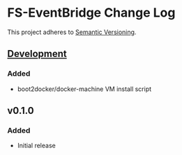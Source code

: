 # FS-EventBridge Change Log
This project adheres to [Semantic Versioning](http://semver.org/).

## [Development]
### Added
- boot2docker/docker-machine VM install script

## v0.1.0
### Added
- Initial release

[Development]: https://github.com/TomFrost/Squiss/compare/v0.1.0...HEAD
